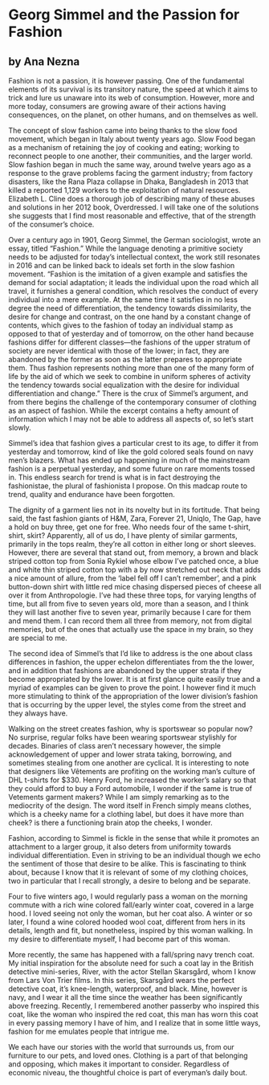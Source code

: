 # Georg Simmel and the Passion for Fashion
## by Ana Nezna

Fashion is not a passion, it is however passing. One of the fundamental elements of its survival is its transitory nature, the speed at which it aims to trick and lure us unaware into its web of consumption. However, more and more today, consumers are growing aware of their actions having consequences, on the planet, on other humans, and on themselves as well.

The concept of slow fashion came into being thanks to the slow food movement, which began in Italy about twenty years ago. Slow Food began as a mechanism of retaining the joy of cooking and eating; working to reconnect people to one another, their communities, and the larger world. Slow fashion began in much the same way, around twelve years ago as a response to the grave problems facing the garment industry; from factory disasters, like the Rana Plaza collapse in Dhaka, Bangladesh in 2013 that killed a reported 1,129 workers to the exploitation of natural resources. Elizabeth L. Cline does a thorough job of describing many of these abuses and solutions in her 2012 book, Overdressed.  I will take one of the solutions she suggests that I find most reasonable and effective, that of the strength of the consumer’s choice.

Over a century ago in 1901, Georg Simmel, the German sociologist, wrote an essay, titled “Fashion.” While the language denoting a primitive society needs to be adjusted for today’s intellectual context, the work still resonates in 2016 and can be linked back to ideals set forth in the slow fashion movement. “Fashion is the imitation of a given example and satisfies the demand for social adaptation; it leads the individual upon the road which all travel, it furnishes a general condition, which resolves the conduct of every individual into a mere example. At the same time it satisfies in no less degree the need of differentiation, the tendency towards dissimilarity, the desire for change and contrast, on the one hand by a constant change of contents, which gives to the fashion of today an individual stamp as opposed to that of yesterday and of tomorrow, on the other hand because fashions differ for different classes—the fashions of the upper stratum of society are never identical with those of the lower; in fact, they are abandoned by the former as soon as the latter prepares to appropriate them. Thus fashion represents nothing more than one of the many form of life by the aid of which we seek to combine in uniform spheres of activity the tendency towards social equalization with the desire for individual differentiation and change.” There is the crux of Simmel’s argument, and from there begins the challenge of the contemporary consumer of clothing as an aspect of fashion. While the excerpt contains a hefty amount of information which I may not be able to address all aspects of, so let’s start slowly.

Simmel’s idea that fashion gives a particular crest to its age, to differ it from yesterday and tomorrow, kind of like the gold colored seals found on navy men’s blazers. What has ended up happening in much of the mainstream fashion is a perpetual yesterday, and some future on rare moments tossed in. This endless search for trend is what is in fact destroying the fashionistae, the plural of fashionista I propose. On this madcap route to trend, quality and endurance have been forgotten.

The dignity of a garment lies not in its novelty but in its fortitude. That being said, the fast fashion giants of H&M, Zara, Forever 21, Uniqlo, The Gap, have a hold on buy three, get one for free. Who needs four of the same t-shirt, shirt, skirt? Apparently, all of us do, I have plenty of similar garments, primarily in the tops realm, they’re all cotton in either long or short sleeves. However, there are several that stand out, from memory, a brown and black striped cotton top from Sonia Rykiel whose elbow I’ve patched once, a blue and white thin striped cotton top with a by now stretched out neck that adds a nice amount of allure, from the ‘label fell off I can’t remember’, and a pink button-down shirt with little red mice chasing dispersed pieces of cheese all over it from Anthropologie. I’ve had these three tops, for varying lengths of time, but all from five to seven years old, more than a season, and I think they will last another five to seven year, primarily because I care for them and mend them. I can record them all three from memory, not from digital memories, but of the ones that actually use the space in my brain, so they are special to me.  

The second idea of Simmel’s that I’d like to address is the one about class differences in fashion, the upper echelon differentiates from the the lower, and in addition that fashions are abandoned by the upper strata if they become appropriated by the lower. It is at first glance quite easily true and a myriad of examples can be given to prove the point. I however find it much more stimulating to think of the appropriation of the lower division’s fashion that is occurring by the upper level, the styles come from the street and they always have.

Walking on the street creates fashion, why is sportswear so popular now? No surprise, regular folks have been wearing sportswear stylishly for decades. Binaries of class aren’t necessary however, the simple acknowledgement of upper and lower strata taking, borrowing, and sometimes stealing from one another are cyclical. It is interesting to note that designers like Vêtements are profiting on the working man’s culture of DHL t-shirts for $330. Henry Ford, he increased the worker’s salary so that they could afford to buy a Ford automobile, I wonder if the same is true of Vetements garment makers? While I am simply remarking as to the mediocrity of the design. The word itself in French simply means clothes, which is a cheeky name for a clothing label, but does it have more than cheek? is there a functioning brain atop the cheeks, I wonder.

Fashion, according to Simmel is fickle in the sense that while it promotes an attachment to a larger group, it also deters from uniformity towards individual differentiation. Even in striving to be an individual though we echo the sentiment of those that desire to be alike. This is fascinating to think about, because I know that it is relevant of some of my clothing choices, two in particular that I recall strongly, a desire to belong and be separate.

Four to five winters ago, I would regularly pass a woman on the morning commute with a rich wine colored fall/early winter coat, covered in a large hood. I loved seeing not only the woman, but her coat also. A winter or so later, I found a wine colored hooded wool coat, different from hers in its details, length and fit, but nonetheless, inspired by this woman walking. In my desire to differentiate myself, I had become part of this woman.

More recently, the same has happened with a fall/spring navy trench coat. My initial inspiration for the absolute need for such a coat lay in the British detective mini-series, River, with the actor Stellan Skarsgård, whom I know from Lars Von Trier films. In this series, Skarsgård wears the perfect detective coat, it’s knee-length, waterproof, and black. Mine, however is navy, and I wear it all the time since the weather has been significantly above freezing. Recently, I remembered another passerby who inspired this coat, like the woman who inspired the red coat, this man has worn this coat in every passing memory I have of him, and I realize that in some little ways, fashion for me emulates people that intrigue me.

We each have our stories with the world that surrounds us, from our furniture to our pets, and loved ones. Clothing is a part of that belonging and opposing, which makes it important to consider. Regardless of economic niveau, the thoughtful choice is part of everyman’s daily bout.
